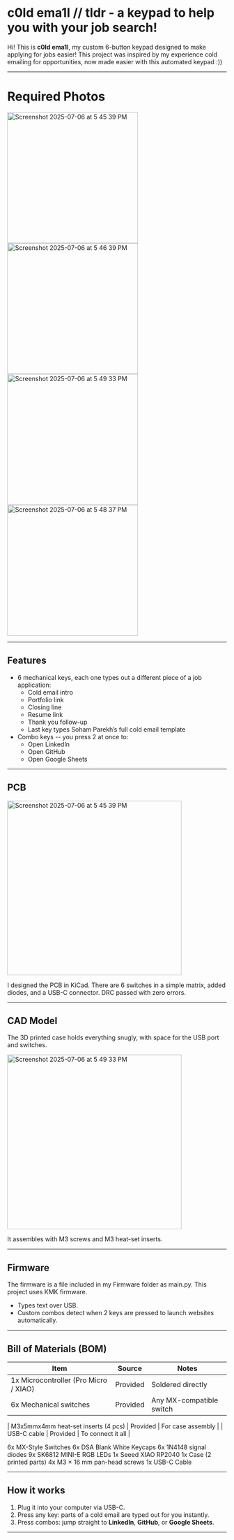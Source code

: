 # c0ld ema1l // tldr - a keypad to help you with your job search!

Hi! This is **c0ld ema1l**, my custom 6-button keypad designed to make applying for jobs easier! 
This project was inspired by my experience cold emailing for opportunities, now made easier with this automated keypad :))

---
# Required Photos
<img width="300" alt="Screenshot 2025-07-06 at 5 45 39 PM" src="https://github.com/user-attachments/assets/1092ee78-1c73-4802-819b-0cd804cbeb44" />
<img width="300" alt="Screenshot 2025-07-06 at 5 46 39 PM" src="https://github.com/user-attachments/assets/e0462319-e3be-4fb8-82ca-0ae33fcf34a9" />
<img width="300" alt="Screenshot 2025-07-06 at 5 49 33 PM" src="https://github.com/user-attachments/assets/1e863105-9b6c-41a3-b48c-567d6d3e103e" />
<img width="300" alt="Screenshot 2025-07-06 at 5 48 37 PM" src="https://github.com/user-attachments/assets/799259c3-8aa2-4c40-9686-4f1565230ebf" />

---

## Features

- 6 mechanical keys, each one types out a different piece of a job application:
  - Cold email intro
  - Portfolio link
  - Closing line
  - Resume link
  - Thank you follow-up
  - Last key types Soham Parekh’s full cold email template
- Combo keys -- you press 2 at once to:
  - Open LinkedIn
  - Open GitHub
  - Open Google Sheets

---

## PCB

<img width="400" alt="Screenshot 2025-07-06 at 5 45 39 PM" src="https://github.com/user-attachments/assets/10ff6e82-db68-45a2-9ce5-04eb6816dcbc" />


I designed the PCB in KiCad. There are 6 switches in a simple matrix, added diodes, and a USB-C connector. DRC passed with zero errors.

---

## CAD Model

The 3D printed case holds everything snugly, with space for the USB port and switches.

<img width="400" alt="Screenshot 2025-07-06 at 5 49 33 PM" src="https://github.com/user-attachments/assets/032b0e3d-e0ef-4aa3-9ac8-23feaf83d609" />


It assembles with M3 screws and M3 heat-set inserts.

---

## Firmware

The firmware is a file included in my Firmware folder as main.py. This project uses KMK firmware.
- Types text over USB.
- Custom combos detect when 2 keys are pressed to launch websites automatically.

---

## Bill of Materials (BOM)

| Item | Source | Notes |
|------|--------|-------|
| 1x Microcontroller (Pro Micro / XIAO) | Provided | Soldered directly |
| 6x Mechanical switches | Provided | Any MX-compatible switch |

| M3x5mmx4mm heat-set inserts (4 pcs) | Provided | For case assembly |
| USB-C cable | Provided | To connect it all |

6x MX-Style Switches
6x DSA Blank White Keycaps
6x 1N4148 signal diodes
9x SK6812 MINI-E RGB LEDs
1x Seeed XIAO RP2040
1x Case (2 printed parts)
4x M3 × 16 mm pan-head screws
1x USB-C Cable

---

## How it works

1. Plug it into your computer via USB-C.
2. Press any key: parts of a cold email are typed out for you instantly.
3. Press combos: jump straight to **LinkedIn**, **GitHub**, or **Google Sheets**.
---
